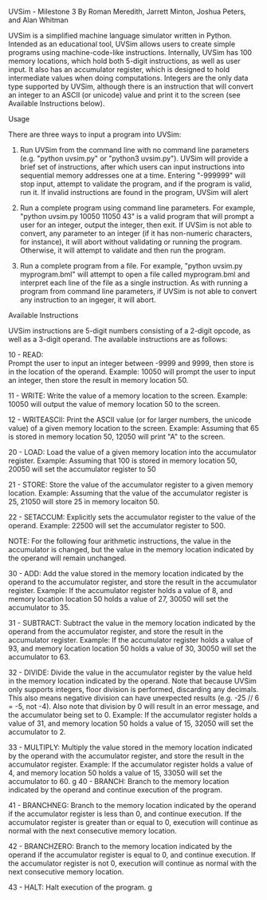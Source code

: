 UVSim - Milestone 3
By Roman Meredith, Jarrett Minton, Joshua Peters, and Alan Whitman

UVSim is a simplified machine language simulator written in Python. Intended as an educational tool, UVSim allows 
users to create simple programs using machine-code-like instructions. Internally, UVSim has 100 memory locations,
which hold both 5-digit instructions, as well as user input. It also has an accumulator register, which is designed
to hold intermediate values when doing computations. Integers are the only data type supported by UVSim, although
there is an instruction that will convert an integer to an ASCII (or unicode) value and print it to the screen (see 
Available Instructions below).

Usage

There are three ways to input a program into UVSim:

1.  Run UVSim from the command line with no command line parameters (e.g. "python uvsim.py" or "python3 uvsim.py"). 
    UVSim will provide a brief set of instructions, after which users can input instructions into sequential memory 
    addresses one at a time. Entering "-999999" will stop input, attempt to validate the program, and if the program 
    is valid, run it. If invalid instructions are found in the program, UVSim will alert

2.  Run a complete program using command line parameters. For example, "python uvsim.py 10050 11050 43" is a valid
    program that will prompt a user for an integer, output the integer, then exit. If UVSim is not able to convert,
    any parameter to an integer (if it has non-numeric characters, for instance), it will abort without validating or 
    running the program. Otherwise, it will attempt to validate and then run the program.

3.  Run a complete program from a file. For example, "python uvsim.py myprogram.bml" will attempt to open a file called 
    myprogram.bml and interpret each line of the file as a single instruction. As with running a program from command
    line parameters, if UVSim is not able to convert any instruction to an ingeger, it will abort.


Available Instructions

UVSim instructions are 5-digit numbers consisting of a 2-digit opcode, as well as a 3-digit operand. The available
instructions are as follows:

10 - READ:      
Prompt the user to input an integer between -9999 and 9999, then store is in the location of the operand.
Example: 10050 will prompt the user to input an integer, then store the result in memory location 50.

11 - WRITE:
Write the value of a memory location to the screen.
Example: 10050 will output the value of memory location 50 to the screen.

12 - WRITEASCII: 
Print the ASCII value (or for larger numbers, the unicode value) of a given memory location to the screen.
Example: Assuming that 65 is stored in memory location 50, 12050 will print "A" to the screen.

20 - LOAD:
Load the value of a given memory location into the accumulator register.
Example: Assuming that 100 is stored in memory location 50, 20050 will set the accumulator register to 50

21 - STORE:
Store the value of the accumulator register to a given memory location.
Example: Assuming that the value of the accumulator register is 25, 21050 will store 25 in memory locaiton 50.

22 - SETACCUM:
Explicitly sets the accumulator register to the value of the operand.
Example: 22500 will set the accumulator register to 500.

NOTE: For the following four arithmetic instructions, the value in the accumulator is changed, but the value
in the memory location indicated by the operand will remain unchanged.

30 - ADD:
Add the value stored in the memory location indicated by the operand to the accumulator register, and store
the result in the accumulator register.
Example: If the accumulator register holds a value of 8, and memory location location 50 holds a value of 27, 
30050 will set the accumulator to 35.

31 - SUBTRACT:
Subtract the value in the memory location indicated by the operand from the accumulator register, and store
the result in the accumulator register.
Example: If the accumulator register holds a value of 93, and memory location location 50 holds a value of 30, 
30050 will set the accumulator to 63.

32 - DIVIDE:
Divide the value in the accumulator register by the value held in the memory location indicated by the operand.
Note that because UVSim only supports integers, floor division is performed, discarding any decimals. This also 
means negative division can have unexpected results (e.g. -25 // 6 = -5, not -4). Also note that division by 0 
will result in an error message, and the accumulator being set to 0.
Example: If the accumulator register holds a value of 31, and memory location 50 holds a value of 15, 32050 will
set the accumulator to 2.

33 - MULTIPLY:
Multiply the value stored in the memory location indicated by the operand with the accumulator register, and store
the result in the accumulator register.
Example: If the accumulator register holds a value of 4, and memory location 50 holds a value of 15, 33050 will
set the accumulator to 60.
g
40 - BRANCH:
Branch to the memory location indicated by the operand and continue execution of the program.

41 - BRANCHNEG:
Branch to the memory location indicated by the operand if the accumulator register is less than 0, and continue
execution. If the accumulator register is greater than or equal to 0, execution will continue as normal with the 
next consecutive memory location.

42 - BRANCHZERO:
Branch to the memory location indicated by the operand if the accumulator register is equal to 0, and continue
execution. If the accumulator register is not 0, execution will continue as normal with the 
next consecutive memory location.

43 - HALT:
Halt execution of the program.
g